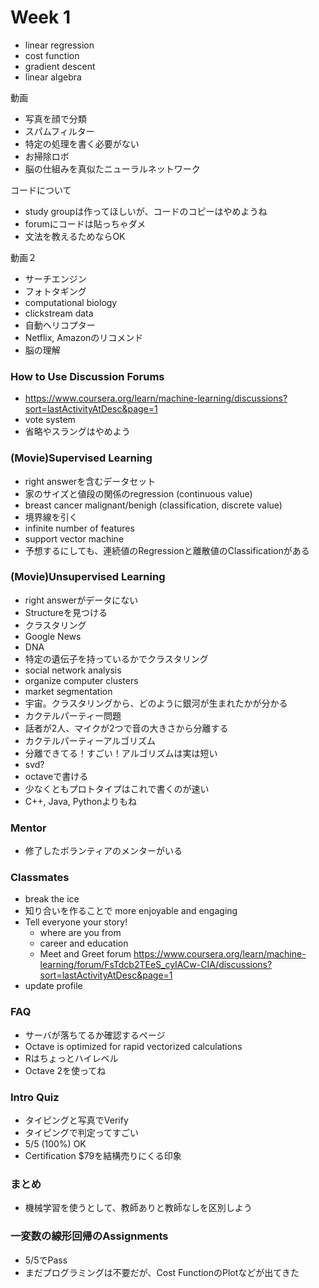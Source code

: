# Week 1

* linear regression
* cost function
* gradient descent
* linear algebra

動画

* 写真を顔で分類
* スパムフィルター
* 特定の処理を書く必要がない
* お掃除ロボ
* 脳の仕組みを真似たニューラルネットワーク

コードについて

* study groupは作ってほしいが、コードのコピーはやめようね
* forumにコードは貼っちゃダメ
* 文法を教えるためならOK

動画２

* サーチエンジン
* フォトタギング
* computational biology
* clickstream data
* 自動ヘリコプター
* Netflix, Amazonのリコメンド
* 脳の理解

### How to Use Discussion Forums

* https://www.coursera.org/learn/machine-learning/discussions?sort=lastActivityAtDesc&page=1
* vote system
* 省略やスラングはやめよう

### (Movie)Supervised Learning

* right answerを含むデータセット
* 家のサイズと値段の関係のregression (continuous value)
* breast cancer malignant/benigh (classification, discrete value)
* 境界線を引く
* infinite number of features
* support vector machine
* 予想するにしても、連続値のRegressionと離散値のClassificationがある

### (Movie)Unsupervised Learning

* right answerがデータにない
* Structureを見つける
* クラスタリング
* Google News
* DNA
* 特定の遺伝子を持っているかでクラスタリング
* social network analysis
* organize computer clusters
* market segmentation
* 宇宙。クラスタリングから、どのように銀河が生まれたかが分かる
* カクテルパーティー問題
* 話者が2人、マイクが2つで音の大きさから分離する
* カクテルパーティーアルゴリズム
* 分離できてる！すごい！アルゴリズムは実は短い
* svd?
* octaveで書ける
* 少なくともプロトタイプはこれで書くのが速い
* C++, Java, Pythonよりもね

### Mentor

* 修了したボランティアのメンターがいる

### Classmates

* break the ice
* 知り合いを作ることで more enjoyable and engaging
* Tell everyone your story!
	* where are you from
	* career and education
	* Meet and Greet forum https://www.coursera.org/learn/machine-learning/forum/FsTdcb2TEeS_cyIACw-CIA/discussions?sort=lastActivityAtDesc&page=1
* update profile

### FAQ

* サーバが落ちてるか確認するページ
* Octave is optimized for rapid vectorized calculations
* Rはちょっとハイレベル
* Octave 2を使ってね

### Intro Quiz

* タイピングと写真でVerify
* タイピングで判定ってすごい
* 5/5 (100%) OK
* Certification $79を結構売りにくる印象

### まとめ

* 機械学習を使うとして、教師ありと教師なしを区別しよう

### 一変数の線形回帰のAssignments

* 5/5でPass
* まだプログラミングは不要だが、Cost FunctionのPlotなどが出てきた

